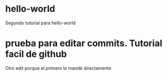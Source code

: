 # hello-world
Segundo tutorial para hello-world
# prueba para editar commits. Tutorial facil de github
Otro edit porque el primero lo mandé directamente
